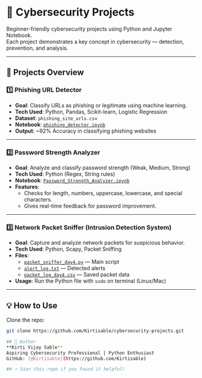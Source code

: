 # 🔐 Cybersecurity Projects

Beginner-friendly cybersecurity projects using Python and Jupyter Notebook.  
Each project demonstrates a key concept in cybersecurity — detection, prevention, and analysis.

---

## 📁 Projects Overview

### 1️⃣ Phishing URL Detector
- **Goal**: Classify URLs as phishing or legitimate using machine learning.
- **Tech Used**: Python, Pandas, Scikit-learn, Logistic Regression
- **Dataset**: `phishing_site_urls.csv`  
- **Notebook**: [`phishing_detector.ipynb`](./phishing_detector.ipynb)
- **Output**: ~92% Accuracy in classifying phishing websites

---

### 2️⃣ Password Strength Analyzer
- **Goal**: Analyze and classify password strength (Weak, Medium, Strong)
- **Tech Used**: Python (Regex, String rules)
- **Notebook**: [`Password_Strength_Analyzer.ipynb`](./Password_Strength_Analyzer.ipynb)
- **Features**:
  - Checks for length, numbers, uppercase, lowercase, and special characters.
  - Gives real-time feedback for password improvement.

---

### 3️⃣ Network Packet Sniffer (Intrusion Detection System)
- **Goal**: Capture and analyze network packets for suspicious behavior.
- **Tech Used**: Python, Scapy, Packet Sniffing
- **Files**:
  - [`packet_sniffer_day4.py`](./packet_sniffer_day4.py) — Main script
  - [`alert_log.txt`](./alert_log.txt) — Detected alerts
  - [`packet_log_day4.csv`](./packet_log_day4.csv) — Saved packet data
- **Usage**: Run the Python file with `sudo` on terminal (Linux/Mac)

---

## 💡 How to Use
Clone the repo:
```bash
git clone https://github.com/Kirtisable/cybersecurity-projects.git

## 📌 Author
**Kirti Vijay Sable**  
Aspiring Cybersecurity Professional | Python Enthusiast  
GitHub: [@Kirtisable](https://github.com/Kirtisable)

## ⭐ Star this repo if you found it helpful!

